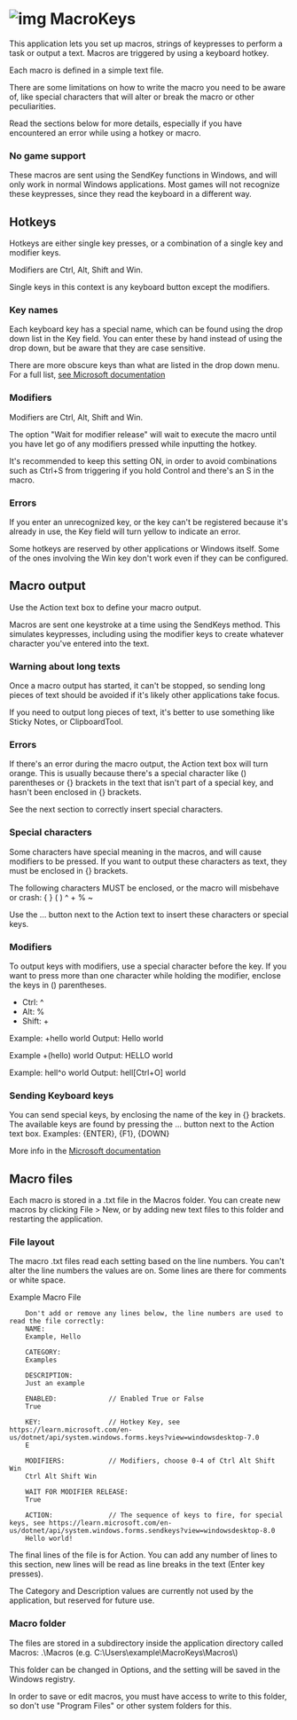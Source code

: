 # ![img](img/hare32.png) MacroKeys

This application lets you set up macros, strings of keypresses to perform a task or output a text. Macros are triggered by using a keyboard hotkey.

Each macro is defined in a simple text file.

There are some limitations on how to write the macro you need to be aware of, like special characters that will alter or break the macro or other peculiarities.

Read the sections below for more details, especially if you have encountered an error while using a hotkey or macro.

### No game support

These macros are sent using the SendKey functions in Windows, and will only work in normal Windows applications. Most games will not recognize these keypresses, since they read the keyboard in a different way.

## Hotkeys

Hotkeys are either single key presses, or a combination of a single key and modifier keys.

Modifiers are Ctrl, Alt, Shift and Win.

Single keys in this context is any keyboard button except the modifiers.

### Key names

Each keyboard key has a special name, which can be found using the drop down list in the Key field. You can enter these by hand instead of using the drop down, but be aware that they are case sensitive.

There are more obscure keys than what are listed in the drop down menu. For a full list, [see Microsoft documentation](https://learn.microsoft.com/en-us/dotnet/api/system.windows.forms.keys?view=windowsdesktop-7.0)

### Modifiers

Modifiers are Ctrl, Alt, Shift and Win.

The option "Wait for modifier release" will wait to execute the macro until you have let go of any modifiers pressed while inputting the hotkey.

It's recommended to keep this setting ON, in order to avoid combinations such as Ctrl+S from triggering if you hold Control and there's an S in the macro.

### Errors

If you enter an unrecognized key, or the key can't be registered because it's already in use, the Key field will turn yellow to indicate an error.

Some hotkeys are reserved by other applications or Windows itself. Some of the ones involving the Win key don't work even if they can be configured.

## Macro output

Use the Action text box to define your macro output.

Macros are sent one keystroke at a time using the SendKeys method. This simulates keypresses, including using the modifier keys to create whatever character you've entered into the text.

### Warning about long texts

Once a macro output has started, it can't be stopped, so sending long pieces of text should be avoided if it's likely other applications take focus.

If you need to output long pieces of text, it's better to use something like Sticky Notes, or ClipboardTool.

### Errors

If there's an error during the macro output, the Action text box will turn orange. This is usually because there's a special character like () parentheses or \{\} brackets in the text that isn't part of a special key, and hasn't been enclosed in \{\} brackets.

See the next section to correctly insert special characters.

### Special characters

Some characters have special meaning in the macros, and will cause modifiers to be pressed. If you want to output these characters as text, they must be enclosed in \{\} brackets.

The following characters MUST be enclosed, or the macro will misbehave or crash:
\{ \} \( \) ^ + % ~

Use the ... button next to the Action text to insert these characters or special keys.

### Modifiers

To output keys with modifiers, use a special character before the key. If you want to press more than one character while holding the modifier, enclose the keys in () parentheses.
- Ctrl: ^
- Alt: %
- Shift: +

Example: +hello world
Output: Hello world

Example +(hello) world
Output: HELLO world

Example: hell^o world
Output: hell[Ctrl+O] world

### Sending Keyboard keys

You can send special keys, by enclosing the name of the key in \{\} brackets. The available keys are found by pressing the ... button next to the Action text box.
Examples: \{ENTER\}, \{F1\}, \{DOWN\}

More info in the [Microsoft documentation](https://learn.microsoft.com/en-us/dotnet/api/system.windows.forms.sendkeys.send?view=windowsdesktop-8.0)

## Macro files

Each macro is stored in a .txt file in the Macros folder. You can create new macros by clicking File > New, or by adding new text files to this folder and restarting the application.

### File layout

The macro .txt files read each setting based on the line numbers. You can't alter the line numbers the values are on. Some lines are there for comments or white space.

Example Macro File

		Don't add or remove any lines below, the line numbers are used to read the file correctly:
		NAME:
		Example, Hello

		CATEGORY:
		Examples

		DESCRIPTION:
		Just an example

		ENABLED:             // Enabled True or False
		True

		KEY:                 // Hotkey Key, see https://learn.microsoft.com/en-us/dotnet/api/system.windows.forms.keys?view=windowsdesktop-7.0
		E

		MODIFIERS:           // Modifiers, choose 0-4 of Ctrl Alt Shift Win
		Ctrl Alt Shift Win

		WAIT FOR MODIFIER RELEASE: 
		True

		ACTION:              // The sequence of keys to fire, for special keys, see https://learn.microsoft.com/en-us/dotnet/api/system.windows.forms.sendkeys?view=windowsdesktop-8.0
		Hello world!

The final lines of the file is for Action. You can add any number of lines to this section, new lines will be read as line breaks in the text (Enter key presses).

The Category and Description values are currently not used by the application, but reserved for future use.

### Macro folder

The files are stored in a subdirectory inside the application directory called Macros:
.\\Macros
(e.g. C:\\Users\\example\\MacroKeys\\Macros\\)

This folder can be changed in Options, and the setting will be saved in the Windows registry.

In order to save or edit macros, you must have access to write to this folder, so don't use "Program Files" or other system folders for this.
